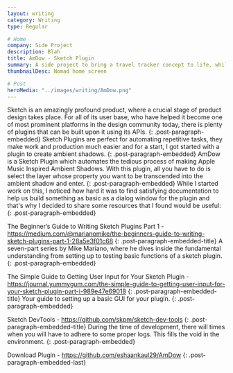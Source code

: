 ```yaml
---
layout: writing
category: Writing
type: Regular

# Home
company: Side Project
description: Blah
title: AmDow - Sketch Plugin
summary: A side project to bring a travel tracker concept to life, while learning Swift along the way.
thumbnailDesc: Nomad home screen

# Post
heroMedia: "../images/writing/AmDow.png"
---
```


Sketch is an amazingly profound product, where a crucial stage of product design takes place. For all of its user base, who have helped it become one of most prominent platforms in the design community today, there is plenty of plugins that can be built upon it using its APIs.
{: .post-paragraph-embedded}
Sketch Plugins are perfect for automating repetitive tasks, they make work and production much easier and for a start, I got started with a plugin to create ambient shadows.
{: .post-paragraph-embedded}
AmDow is a Sketch Plugin which automates the tedious process of making Apple Music Inspired Ambient Shadows. With this plugin, all you have to do is select the layer whose property you want to be transcended into the ambient shadow and enter.
{: .post-paragraph-embedded}
While I started work on this, I noticed how hard it was to find satisfying documentation to help us build something as basic as a dialog window for the plugin and that's why I decided to share some resources that I found would be useful:
{: .post-paragraph-embedded}

The Beginner’s Guide to Writing Sketch Plugins Part 1 - https://medium.com/@marianomike/the-beginners-guide-to-writing-sketch-plugins-part-1-28a5e3f01c68
{: .post-paragraph-embedded-title}
A seven-part series by Mike Mariano, where he dives inside the fundamental understanding from setting up to testing basic functions of a sketch plugin.
{: .post-paragraph-embedded}

The Simple Guide to Getting User Input for Your Sketch Plugin - https://journal.yummygum.com/the-simple-guide-to-getting-user-input-for-your-sketch-plugin-part-i-989e47e69018
{: .post-paragraph-embedded-title}
Your guide to setting up a basic GUI for your plugin.
{: .post-paragraph-embedded}

Sketch DevTools - https://github.com/skpm/sketch-dev-tools
{: .post-paragraph-embedded-title}
During the time of development, there will times when you will have to adhere to some proper logs. This fills the void in the environment.
{: .post-paragraph-embedded}

Download Plugin - https://github.com/eshaankaul29/AmDow
{: .post-paragraph-embedded-last}
